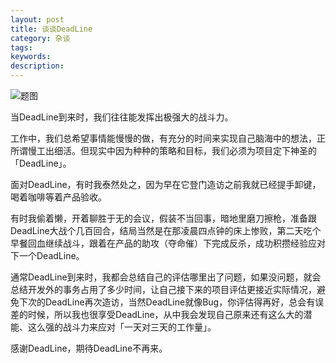 ```yaml
---
layout: post
title: 谈谈DeadLine
category: 杂谈
tags: 
keywords: 
description: 
---
```


<img src="http://img.gitdc.com/blog/2016/03/c8f9510c04780fdf159167a2f68a43fa.jpg" alt="题图" />

当DeadLine到来时，我们往往能发挥出极强大的战斗力。

工作中，我们总希望事情能慢慢的做，有充分的时间来实现自己脑海中的想法，正所谓慢工出细活。但现实中因为种种的策略和目标，我们必须为项目定下神圣的「DeadLine」。

面对DeadLine，有时我泰然处之，因为早在它登门造访之前我就已经提手卸键，喝着咖啡等着产品验收。

有时我偷着懒，开着聊胜于无的会议，假装不当回事，暗地里磨刀擦枪，准备跟DeadLine大战个几百回合，结局当然是在那凌晨四点钟的床上惨败，第二天吃个早餐回血继续战斗，跟着在产品的助攻（夺命催）下完成反杀，成功积攒经验应对下一个DeadLine。

通常DeadLine到来时，我都会总结自己的评估哪里出了问题，如果没问题，就会总结开发外的事务占用了多少时间，让自己接下来的项目评估更接近实际情况，避免下次的DeadLine再次造访，当然DeadLine就像Bug，你评估得再好，总会有误差的时候，所以我也很享受DeadLine，从中我会发现自己原来还有这么大的潜能、这么强的战斗力来应对「一天对三天的工作量」。

感谢DeadLine，期待DeadLine不再来。

